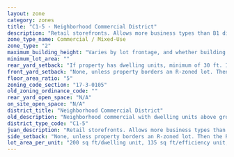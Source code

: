 ```yaml
---
layout: zone
category: zones
title: "C1-5 - Neighborhood Commercial District"
description: "Retail storefronts. Allows more business types than B1 districts, including liquor stores, warehouses, and auto shops. Apartments permitted above the ground floor."
zone_type_name: Commercial / Mixed-Use
zone_type: "2"
maximum_building_height: "Varies by lot frontage, and whether building has ground-floor commercial space. (See 17-3-0408)"
minimum_lot_area: ""
rear_yard_setback: "If property has dwelling units, minimum of 30 ft. If its rear property line borders the side property line of an R-zoned lot, the rear setback must equal the side setback of the R-zoned lot. If rear line borders the R lot&#39;s rear line, setback must be at least 16 ft."
front_yard_setback: "None, unless property borders an R-zoned lot. Then the front setback must be at least 50% of the R lot&#39;s front setback. (See 17-3-0404.)"
floor_area_ratio: "5"
zoning_code_section: "17-3-0105"
old_zoning_ordinance_code: ""
rear_yard_open_space: "N/A"
on_site_open_space: "N/A"
district_title: "Neighborhood Commercial District"
old_description: "Neighborhood commercial with dwelling units above ground"
district_type_code: "C1-5"
juan_description: "Retail storefronts. Allows more business types than B1 districts, including liquor stores, warehouses, and auto shops. Apartments permitted above the ground floor."
side_setback: "None, unless property borders an R-zoned lot. Then the R lot&#39;s front setback applies."
lot_area_per_unit: "200 sq ft/dwelling unit, 135 sq ft/efficiency unit, 100 sq ft/SRO unit"
---
```

